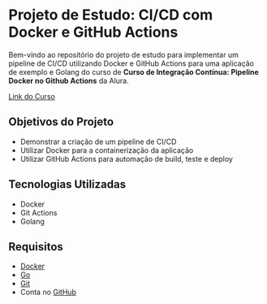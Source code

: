 # Projeto de Estudo: CI/CD com Docker e  GitHub Actions

Bem-vindo ao repositório do projeto de estudo para implementar um pipeline de CI/CD utilizando Docker e GitHub Actions para uma aplicação de exemplo e Golang do curso de **Curso de
Integração Contínua: Pipeline Docker no Github Actions** da Alura.

[Link do Curso](https://cursos.alura.com.br/course/integracao-continua-pipeline-docker-github-actions)

## Objetivos do Projeto

- Demonstrar a criação de um pipeline de CI/CD
- Utilizar Docker para a containerização da aplicação
- Utilizar GitHub Actions para automação de build, teste e deploy

## Tecnologias Utilizadas
- Docker
- Git Actions
- Golang

## Requisitos

- [Docker](https://www.docker.com/get-started)
- [Go](https://golang.org/doc/install)
- [Git](https://git-scm.com/)
- Conta no [GitHub](https://github.com/)



